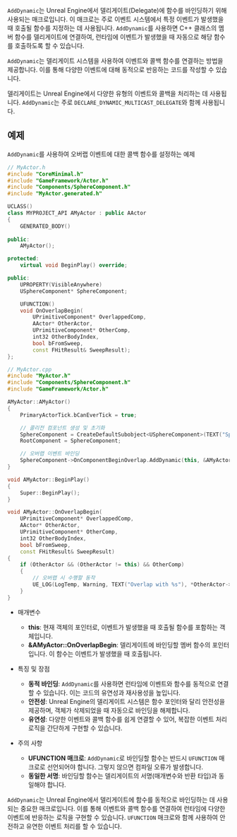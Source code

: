 `AddDynamic`는 Unreal Engine에서 델리게이트(Delegate)에 함수를 바인딩하기 위해 사용되는 매크로입니다. 이 매크로는 주로 이벤트 시스템에서 특정 이벤트가 발생했을 때 호출될 함수를 지정하는 데 사용됩니다. `AddDynamic`를 사용하면 C++ 클래스의 멤버 함수를 델리게이트에 연결하여, 런타임에 이벤트가 발생했을 때 자동으로 해당 함수를 호출하도록 할 수 있습니다.

`AddDynamic`는 델리게이트 시스템을 사용하여 이벤트와 콜백 함수를 연결하는 방법을 제공합니다. 이를 통해 다양한 이벤트에 대해 동적으로 반응하는 코드를 작성할 수 있습니다.

델리게이트는 Unreal Engine에서 다양한 유형의 이벤트와 콜백을 처리하는 데 사용됩니다. `AddDynamic`는 주로 `DECLARE_DYNAMIC_MULTICAST_DELEGATE`와 함께 사용됩니다.

## 예제

`AddDynamic`를 사용하여 오버랩 이벤트에 대한 콜백 함수를 설정하는 예제

```c++
// MyActor.h
#include "CoreMinimal.h"
#include "GameFramework/Actor.h"
#include "Components/SphereComponent.h"
#include "MyActor.generated.h"

UCLASS()
class MYPROJECT_API AMyActor : public AActor
{
    GENERATED_BODY()
    
public:
    AMyActor();

protected:
    virtual void BeginPlay() override;

public:
    UPROPERTY(VisibleAnywhere)
    USphereComponent* SphereComponent;

    UFUNCTION()
    void OnOverlapBegin(
        UPrimitiveComponent* OverlappedComp,
        AActor* OtherActor,
        UPrimitiveComponent* OtherComp,
        int32 OtherBodyIndex,
        bool bFromSweep,
        const FHitResult& SweepResult);
};

```

```c++
// MyActor.cpp
#include "MyActor.h"
#include "Components/SphereComponent.h"
#include "GameFramework/Actor.h"

AMyActor::AMyActor()
{
    PrimaryActorTick.bCanEverTick = true;

    // 콜리전 컴포넌트 생성 및 초기화
    SphereComponent = CreateDefaultSubobject<USphereComponent>(TEXT("SphereComponent"));
    RootComponent = SphereComponent;

    // 오버랩 이벤트 바인딩
    SphereComponent->OnComponentBeginOverlap.AddDynamic(this, &AMyActor::OnOverlapBegin);
}

void AMyActor::BeginPlay()
{
    Super::BeginPlay();
}

void AMyActor::OnOverlapBegin(
    UPrimitiveComponent* OverlappedComp,
    AActor* OtherActor,
    UPrimitiveComponent* OtherComp,
    int32 OtherBodyIndex,
    bool bFromSweep,
    const FHitResult& SweepResult)
{
    if (OtherActor && (OtherActor != this) && OtherComp)
    {
        // 오버랩 시 수행할 동작
        UE_LOG(LogTemp, Warning, TEXT("Overlap with %s"), *OtherActor->GetName());
    }
}

```

- 매개변수 
	- **this**: 현재 객체의 포인터로, 이벤트가 발생했을 때 호출될 함수를 포함하는 객체입니다.
	- **&AMyActor::OnOverlapBegin**: 델리게이트에 바인딩할 멤버 함수의 포인터입니다. 이 함수는 이벤트가 발생했을 때 호출됩니다.

- 특징 및 장점
	- **동적 바인딩**: `AddDynamic`를 사용하면 런타임에 이벤트와 함수를 동적으로 연결할 수 있습니다. 이는 코드의 유연성과 재사용성을 높입니다.
	- **안전성**: Unreal Engine의 델리게이트 시스템은 함수 포인터와 달리 안전성을 제공하며, 객체가 삭제되었을 때 자동으로 바인딩을 해제합니다.
	- **유연성**: 다양한 이벤트와 콜백 함수를 쉽게 연결할 수 있어, 복잡한 이벤트 처리 로직을 간단하게 구현할 수 있습니다.

- 주의 사항
	- **UFUNCTION 매크로**: `AddDynamic`로 바인딩할 함수는 반드시 `UFUNCTION` 매크로로 선언되어야 합니다. 그렇지 않으면 컴파일 오류가 발생합니다.
	- **동일한 서명**: 바인딩할 함수는 델리게이트의 서명(매개변수와 반환 타입)과 동일해야 합니다.



`AddDynamic`는 Unreal Engine에서 델리게이트에 함수를 동적으로 바인딩하는 데 사용되는 중요한 매크로입니다. 이를 통해 이벤트와 콜백 함수를 연결하여 런타임에 다양한 이벤트에 반응하는 로직을 구현할 수 있습니다. `UFUNCTION` 매크로와 함께 사용하여 안전하고 유연한 이벤트 처리를 할 수 있습니다.